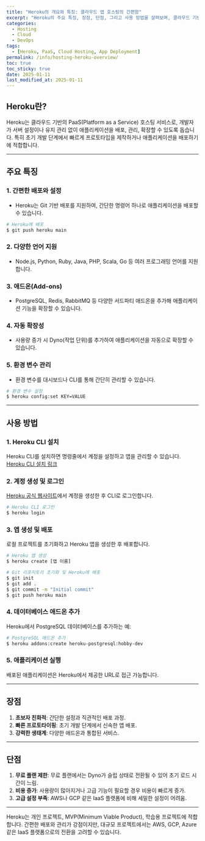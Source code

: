 ```yaml
---
title: "Heroku의 개요와 특징: 클라우드 앱 호스팅의 간편함"
excerpt: "Heroku의 주요 특징, 장점, 단점, 그리고 사용 방법을 살펴보며, 클라우드 기반 애플리케이션 호스팅에 적합한 PaaS 서비스를 이해합니다."
categories:
  - Hosting
  - Cloud
  - DevOps
tags:
  - [Heroku, PaaS, Cloud Hosting, App Deployment]
permalink: /info/hosting-heroku-overview/
toc: true
toc_sticky: true
date: 2025-01-11
last_modified_at: 2025-01-11
---
```


## Heroku란?

Heroku는 클라우드 기반의 PaaS(Platform as a Service) 호스팅 서비스로, 개발자가 서버 설정이나 유지 관리 없이 애플리케이션을 배포, 관리, 확장할 수 있도록 돕습니다. 특히 초기 개발 단계에서 빠르게 프로토타입을 제작하거나 애플리케이션을 배포하기에 적합합니다.

---

## 주요 특징

### 1. 간편한 배포와 설정
- Heroku는 Git 기반 배포를 지원하여, 간단한 명령어 하나로 애플리케이션을 배포할 수 있습니다.

```bash
# Heroku에 배포
$ git push heroku main
```

### 2. 다양한 언어 지원
- Node.js, Python, Ruby, Java, PHP, Scala, Go 등 여러 프로그래밍 언어를 지원합니다.

### 3. 애드온(Add-ons)
- PostgreSQL, Redis, RabbitMQ 등 다양한 서드파티 애드온을 추가해 애플리케이션 기능을 확장할 수 있습니다.

### 4. 자동 확장성
- 사용량 증가 시 Dyno(작업 단위)를 추가하여 애플리케이션을 자동으로 확장할 수 있습니다.

### 5. 환경 변수 관리
- 환경 변수를 대시보드나 CLI를 통해 간단히 관리할 수 있습니다.

```bash
# 환경 변수 설정
$ heroku config:set KEY=VALUE
```

---

## 사용 방법

### 1. Heroku CLI 설치
Heroku CLI를 설치하면 명령줄에서 계정을 설정하고 앱을 관리할 수 있습니다. [Heroku CLI 설치 링크](https://devcenter.heroku.com/articles/heroku-cli)

### 2. 계정 생성 및 로그인
[Heroku 공식 웹사이트](https://www.heroku.com/)에서 계정을 생성한 후 CLI로 로그인합니다.

```bash
# Heroku CLI 로그인
$ heroku login
```

### 3. 앱 생성 및 배포
로컬 프로젝트를 초기화하고 Heroku 앱을 생성한 후 배포합니다.

```bash
# Heroku 앱 생성
$ heroku create [앱 이름]

# Git 리포지토리 초기화 및 Heroku에 배포
$ git init
$ git add .
$ git commit -m "Initial commit"
$ git push heroku main
```

### 4. 데이터베이스 애드온 추가
Heroku에서 PostgreSQL 데이터베이스를 추가하는 예:

```bash
# PostgreSQL 애드온 추가
$ heroku addons:create heroku-postgresql:hobby-dev
```

### 5. 애플리케이션 실행
배포된 애플리케이션은 Heroku에서 제공한 URL로 접근 가능합니다.

---

## 장점

1. **초보자 친화적**: 간단한 설정과 직관적인 배포 과정.
2. **빠른 프로토타이핑**: 초기 개발 단계에서 신속한 앱 배포.
3. **강력한 생태계**: 다양한 애드온과 통합된 서비스.

---

## 단점

1. **무료 플랜 제한**: 무료 플랜에서는 Dyno가 슬립 상태로 전환될 수 있어 초기 로드 시간이 느림.
2. **비용 증가**: 사용량이 많아지거나 고급 기능이 필요할 경우 비용이 빠르게 증가.
3. **고급 설정 부족**: AWS나 GCP 같은 IaaS 플랫폼에 비해 세밀한 설정이 어려움.

---

Heroku는 개인 프로젝트, MVP(Minimum Viable Product), 학습용 프로젝트에 적합합니다. 간편한 배포와 관리가 강점이지만, 대규모 프로젝트에서는 AWS, GCP, Azure 같은 IaaS 플랫폼으로의 전환을 고려할 수 있습니다.

